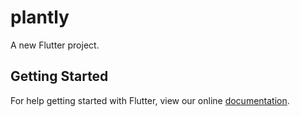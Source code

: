 # plantly

A new Flutter project.

## Getting Started

For help getting started with Flutter, view our online
[documentation](https://flutter.io/).
